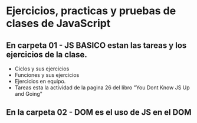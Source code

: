 # Ejercicios, practicas y pruebas de clases de JavaScript

## En carpeta 01 - JS BASICO estan las tareas y los ejercicios de la clase.

- Ciclos y sus ejercicios
- Funciones y sus ejercicios
- Ejercicios en equipo.
- Tareas esta la actividad de la pagina 26 del libro "You Dont Know JS Up and Going"

## En la carpeta 02 - DOM es el uso de JS en el DOM
